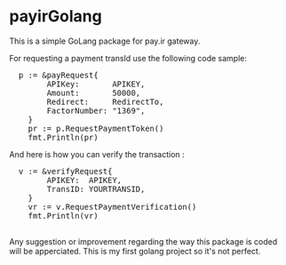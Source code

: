 # payirGolang
This is a simple GoLang package for pay.ir gateway.

For requesting a payment transId use the following code sample:

<pre>
  p := &payRequest{
		APIKey:       APIKEY,
		Amount:       50000,
		Redirect:     RedirectTo,
		FactorNumber: "1369",
	}
	pr := p.RequestPaymentToken()
	fmt.Println(pr)
</pre>
  
  
  And here is how you can verify the transaction :
  
  <pre>
  v := &verifyRequest{
		APIKEY:  APIKEY,
		TransID: YOURTRANSID,
	}
	vr := v.RequestPaymentVerification()
	fmt.Println(vr)
  </pre>
  
  Any suggestion or improvement regarding the way this package is coded will be apperciated.
  This is my first golang project so it's not perfect.
